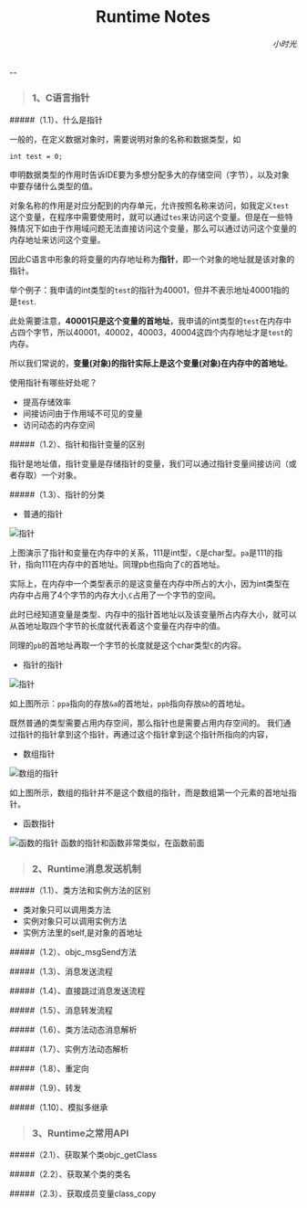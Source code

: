 <h1><center>Runtime Notes</center></h1>

<h6 align='right'>小时光</h6>
--

> <h3>1、C语言指针</h3>


#####（1.1）、什么是指针


一般的，在定义数据对象时，需要说明对象的名称和数据类型，如


```
int test = 0;
```

申明数据类型的作用时告诉IDE要为多想分配多大的存储空间（字节），以及对象中要存储什么类型的值。

对象名称的作用是对应分配到的内存单元，允许按照名称来访问，如我定义`test`这个变量，在程序中需要使用时，就可以通过`tes`来访问这个变量。但是在一些特殊情况下如由于作用域问题无法直接访问这个变量，那么可以通过访问这个变量的内存地址来访问这个变量。

因此C语言中形象的将变量的内存地址称为**指针**，即一个对象的地址就是该对象的指针。

举个例子：我申请的int类型的`test`的指针为40001，但并不表示地址40001指的是`test`.

此处需要注意，**40001只是这个变量的首地址**，我申请的int类型的`test`在内存中占四个字节，所以40001，40002，40003，40004这四个内存地址才是`test`的内存。

所以我们常说的，**变量(对象)的指针实际上是这个变量(对象)在内存中的首地址**。

使用指针有哪些好处呢？

* 提高存储效率
* 间接访问由于作用域不可见的变量
* 访问动态的内存空间

#####（1.2）、指针和指针变量的区别

指针是地址值，指针变量是存储指针的变量，我们可以通过指针变量间接访问（或者存取）一个对象。

#####（1.3）、指针的分类

* 普通的指针

![指针](/Users/mac001/Desktop/Study学习资料/iOSNotes/RuntimeImage/C_Pointer.png)

上图演示了指针和变量在内存中的关系，111是int型，`C`是char型。`pa`是111的指针，指向111在内存中的首地址。同理pb也指向了`C`的首地址。

实际上，在内存中一个类型表示的是这变量在内存中所占的大小，因为int类型在内存中占用了4个字节的内存大小,`C`占用了一个字节的空间。

此时已经知道变量是类型、内存中的指针首地址以及该变量所占内存大小，就可以从首地址取四个字节的长度就代表着这个变量在内存中的值。

同理的`pb`的首地址再取一个字节的长度就是这个char类型`C`的内容。

* 指针的指针

![指针](/Users/mac001/Desktop/Study学习资料/iOSNotes/RuntimeImage/C_Point_Point.png)

如上图所示：`ppa`指向的存放`&a`的首地址，`ppb`指向存放`&b`的首地址。

既然普通的类型需要占用内存空间，那么指针也是需要占用内存空间的。
我们通过指针的指针拿到这个指针，再通过这个指针拿到这个指针所指向的内容，


* 数组指针

![数组的指针](/Users/mac001/Desktop/Study学习资料/iOSNotes/RuntimeImage/C_Pointer_Array.png)

如上图所示，数组的指针并不是这个数组的指针，而是数组第一个元素的首地址指针。

* 函数指针


![函数的指针](/Users/mac001/Desktop/Study学习资料/iOSNotes/RuntimeImage/function_Pointer.png)
函数的指针和函数非常类似，在函数前面



> <h3>2、Runtime消息发送机制</h3>

#####（1.1）、类方法和实例方法的区别

* 类对象只可以调用类方法
* 实例对象只可以调用实例方法
* 实例方法里的self,是对象的首地址

#####（1.2）、objc_msgSend方法


#####（1.3）、消息发送流程


#####（1.4）、直接跳过消息发送流程

#####（1.5）、消息转发流程

#####（1.6）、类方法动态消息解析

#####（1.7）、实例方法动态解析

#####（1.8）、重定向

#####（1.9）、转发

#####（1.10）、模拟多继承


> <h3>3、Runtime之常用API</h3>

#####（2.1）、获取某个类objc_getClass

#####（2.2）、获取某个类的类名

#####（2.3）、获取成员变量class_copy
